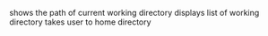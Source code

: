 shows the path of current working directory
displays list of working directory
takes user to home directory

